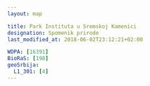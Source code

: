 ```yaml
---
layout: map

title: Park Instituta u Sremskoj Kamenici
designation: Spomenik prirode
last_modified_at: 2018-06-02T23:12:21+02:00

WDPA: [16391]
BioRaS: [198]
geoSrbija:
  L1_301: [4]
---
```


